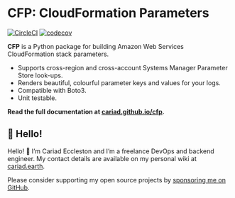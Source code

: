 # CFP: CloudFormation Parameters

[![CircleCI](https://circleci.com/gh/cariad/cfp/tree/main.svg?style=shield)](https://circleci.com/gh/cariad/cfp/tree/main) [![codecov](https://codecov.io/gh/cariad/cfp/branch/main/graph/badge.svg?token=xyqHGoOyMM)](https://codecov.io/gh/cariad/cfp)

**CFP** is a Python package for building Amazon Web Services CloudFormation stack parameters.

- Supports cross-region and cross-account Systems Manager Parameter Store look-ups.
- Renders beautiful, colourful parameter keys and values for your logs.
- Compatible with Boto3.
- Unit testable.

**Read the full documentation at [cariad.github.io/cfp](https://cariad.github.io/cfp).**

## 👋 Hello!

Hello! 👋 I’m Cariad Eccleston and I’m a freelance DevOps and backend engineer. My contact details are available on my personal wiki at [cariad.earth](https://cariad.earth).

Please consider supporting my open source projects by [sponsoring me on GitHub](https://github.com/sponsors/cariad/).
